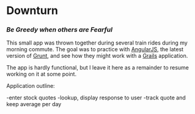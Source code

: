 # Downturn
### _Be Greedy when others are Fearful_

This small app was thrown together during several train rides during my morning commute. The goal was to practice with
[AngularJS](http://angularjs.org/), the latest version of [Grunt](http://gruntjs.com/), and see how they might work with
 a [Grails](http://www.grails.org/) application.

The app is hardly functional, but I leave it here as a remainder to resume working on it at some point.

Application outline:

-enter stock quotes
-lookup, display response to user
-track quote and keep average per day